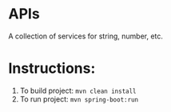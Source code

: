# APIs

A collection of services for string, number, etc.

# Instructions:
1. To build project: `mvn clean install`
2. To run project: `mvn spring-boot:run`